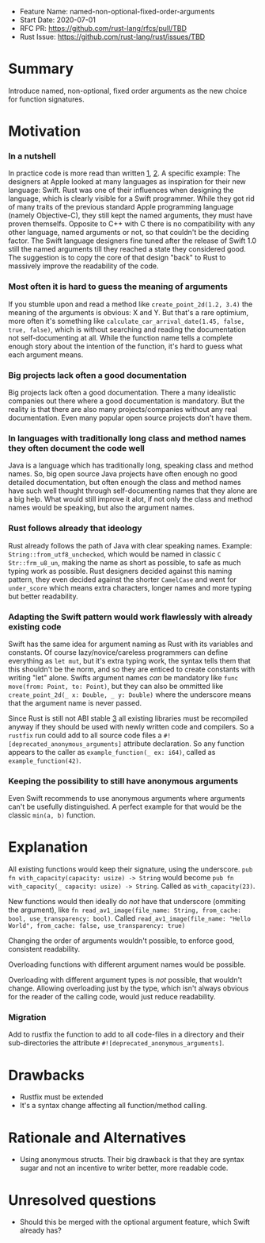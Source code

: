 - Feature Name: named-non-optional-fixed-order-arguments
- Start Date: 2020-07-01
- RFC PR: https://github.com/rust-lang/rfcs/pull/TBD
- Rust Issue: https://github.com/rust-lang/rust/issues/TBD

# Summary
[summary]: #summary

Introduce named, non-optional, fixed order arguments as the new choice for function signatures.

# Motivation
[motivation]: #motivation

### In a nutshell

In practice code is more read than written [1](https://devblogs.microsoft.com/oldnewthing/20070406-00/?p=27343), [2](https://www.goodreads.com/quotes/835238-indeed-the-ratio-of-time-spent-reading-versus-writing-is).
A specific example: The designers at Apple looked at many languages as inspiration for their new language: Swift. Rust was one of their influences when designing the language, which is clearly visible for a Swift programmer. While they got rid of many traits of the previous standard Apple programming language (namely Objective-C), they still kept the named arguments, they must have proven themselfs. Opposite to C++ with C there is no compatibility with any other language, named arguments or not, so that couldn't be the deciding factor. The Swift language designers fine tuned after the release of Swift 1.0 still the named arguments till they reached a state they considered good.
The suggestion is to copy the core of that design "back" to Rust to massively improve the readability of the code.

### Most often it is hard to guess the meaning of arguments

If you stumble upon and read a method like `create_point_2d(1.2, 3.4)` the meaning of the arguments is obvious: X and Y. But that's a rare optimium, more often it's something like `calculate_car_arrival_date(1.45, false, true, false)`, which is without searching and reading the documentation not self-documenting at all. While the function name tells a complete enough story about the intention of the function, it's hard to guess what each argument means.

### Big projects lack often a good documentation

Big projects lack often a good documentation. There a many idealistic companies out there where a good documentation is mandatory. But the reality is that there are also many projects/companies without any real documentation. Even many popular open source projects don't have them.

### In languages with traditionally long class and method names they often document the code well

Java is a language which has traditionally long, speaking class and method names. So, big open source Java projects have often enough no good detailed documentation, but often enough the class and method names have such well thought through self-documenting names that they alone are a big help. What would still improve it alot, if not only the class and method names would be speaking, but also the argument names.

### Rust follows already that ideology

Rust already follows the path of Java with clear speaking names. Example: `String::from_utf8_unchecked`, which would be named in classic `C` `Str::frm_u8_un`, making the name as short as possible, to safe as much typing work as possible. Rust designers decided against this naming pattern, they even decided against the shorter `CamelCase` and went for `under_score` which means extra characters, longer names and more typing but better readability.

### Adapting the Swift pattern would work flawlessly with already existing code

Swift has the same idea for argument naming as Rust with its variables and constants. Of course lazy/novice/careless programmers can define everything as `let mut`, but it's extra typing work, the syntax tells them that this shouldn't be the norm, and so they are enticed to create constants with writing "let" alone. Swifts argument names _can_ be mandatory like
`func move(from: Point, to: Point)`, but they can also be ommitted like `create_point_2d(_ x: Double, _ y: Double)` where the underscore means that the argument name is never passed.

Since Rust is still not ABI stable [3](https://internals.rust-lang.org/t/a-stable-modular-abi-for-rust/12347/83) all existing libraries must be recompiled anyway if they should be used with newly written code and compilers. So a `rustfix` run could add to all source code files a `#![deprecated_anonymous_arguments]` attribute declaration. So any function appears to the caller as `example_function(_ ex: i64)`, called as `example_function(42)`.

### Keeping the possibility to still have anonymous arguments

Even Swift recommends to use anonymous arguments where arguments can't be usefully distinguished. A perfect example for that would be the classic `min(a, b)` function.

# Explanation
[guide-level-explanation]: #guide-level-explanation

All existing functions would keep their signature, using the underscore. `pub fn with_capacity(capacity: usize) -> String` would become `pub fn with_capacity(_ capacity: usize) -> String`. Called as `with_capacity(23)`.

New functions would then ideally do _not_ have that underscore (ommiting the argument), like `fn read_av1_image(file_name: String, from_cache: bool, use_transparency: bool)`. Called `read_av1_image(file_name: "Hello World", from_cache: false, use_transparency: true)`

Changing the order of arguments wouldn't possible, to enforce good, consistent readability.

Overloading functions with different argument names would be possible.

Overloading with different argument types is _not_ possible, that wouldn't change. Allowing overloading just by the type, which isn't always obvious for the reader of the calling code, would just reduce readability.

### Migration

Add to rustfix the function to add to all code-files in a directory and their sub-directories the attribute `#![deprecated_anonymous_arguments]`.

# Drawbacks
[drawbacks]: #drawbacks

- Rustfix must be extended
- It's a syntax change affecting all function/method calling.

# Rationale and Alternatives
[alternatives]: #alternatives

- Using anonymous structs. Their big drawback is that they are syntax sugar and not an incentive to writer better, more readable code.

# Unresolved questions
[unresolved]: #unresolved-questions

- Should this be merged with the optional argument feature, which Swift already has?